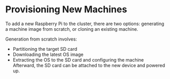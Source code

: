 Provisioning New Machines
=========================

To add a new Raspberry Pi to the cluster, there are two options: generating a machine image from scratch, or cloning an existing machine.

Generation from scratch involves:
* Partitioning the target SD card
* Downloading the latest OS image
* Extracting the OS to the SD card and configuring the machine
Afterward, the SD card can be attached to the new device and powered up.
